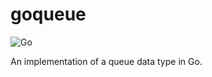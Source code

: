 # goqueue

![Go](https://github.com/theantichris/goqueue/workflows/Go/badge.svg)

An implementation of a queue data type in Go.
